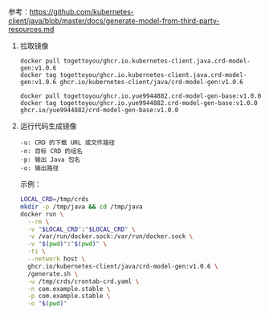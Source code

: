 参考：https://github.com/kubernetes-client/java/blob/master/docs/generate-model-from-third-party-resources.md



1. 拉取镜像

   ```
   docker pull togettoyou/ghcr.io.kubernetes-client.java.crd-model-gen:v1.0.6
   docker tag togettoyou/ghcr.io.kubernetes-client.java.crd-model-gen:v1.0.6 ghcr.io/kubernetes-client/java/crd-model-gen:v1.0.6
   	
   docker pull togettoyou/ghcr.io.yue9944882.crd-model-gen-base:v1.0.0
   docker tag togettoyou/ghcr.io.yue9944882.crd-model-gen-base:v1.0.0 ghcr.io/yue9944882/crd-model-gen-base:v1.0.0
   ```

2. 运行代码生成镜像

   ```
   -u: CRD 的下载 URL 或文件路径
   -n: 目标 CRD 的组名
   -p: 输出 Java 包名
   -o: 输出路径
   ```

   示例：

   ```sh
   LOCAL_CRD=/tmp/crds
   mkdir -p /tmp/java && cd /tmp/java
   docker run \
     --rm \
     -v "$LOCAL_CRD":"$LOCAL_CRD" \
     -v /var/run/docker.sock:/var/run/docker.sock \
     -v "$(pwd)":"$(pwd)" \
     -ti \
     --network host \
     ghcr.io/kubernetes-client/java/crd-model-gen:v1.0.6 \
     /generate.sh \
     -u /tmp/crds/crontab-crd.yaml \
     -n com.example.stable \
     -p com.example.stable \
     -o "$(pwd)"
   ```

   
